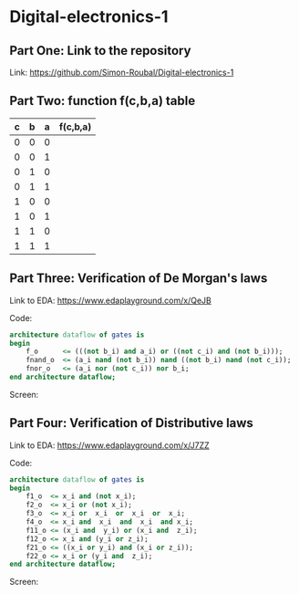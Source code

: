# Digital-electronics-1

## Part One: Link to the repository

Link: https://github.com/Simon-Roubal/Digital-electronics-1

## Part Two: function f(c,b,a) table

| **c** | **b** |**a** | **f(c,b,a)** |
| :-: | :-: | :-: | :-: |
| 0 | 0 | 0 |  |
| 0 | 0 | 1 |  |
| 0 | 1 | 0 |  |
| 0 | 1 | 1 |  |
| 1 | 0 | 0 |  |
| 1 | 0 | 1 |  |
| 1 | 1 | 0 |  |
| 1 | 1 | 1 |  |

## Part Three: Verification of De Morgan's laws

Link to EDA: https://www.edaplayground.com/x/QeJB

Code:
```vhdl
architecture dataflow of gates is
begin
    f_o      <= (((not b_i) and a_i) or ((not c_i) and (not b_i)));
    fnand_o  <= (a_i nand (not b_i)) nand ((not b_i) nand (not c_i));
    fnor_o   <= (a_i nor (not c_i)) nor b_i;
end architecture dataflow;
```
Screen:

## Part Four: Verification of Distributive laws


Link to EDA: https://www.edaplayground.com/x/J7ZZ

Code:
```vhdl
architecture dataflow of gates is
begin
    f1_o  <= x_i and (not x_i);
    f2_o  <= x_i or (not x_i);
    f3_o  <= x_i or  x_i  or  x_i  or  x_i;
    f4_o  <= x_i and  x_i  and  x_i  and x_i;
    f11_o <= (x_i and  y_i) or (x_i and  z_i);
    f12_o <= x_i and (y_i or z_i);
    f21_o <= ((x_i or y_i) and (x_i or z_i));
    f22_o <= x_i or (y_i and  z_i);
end architecture dataflow;
```
Screen:
